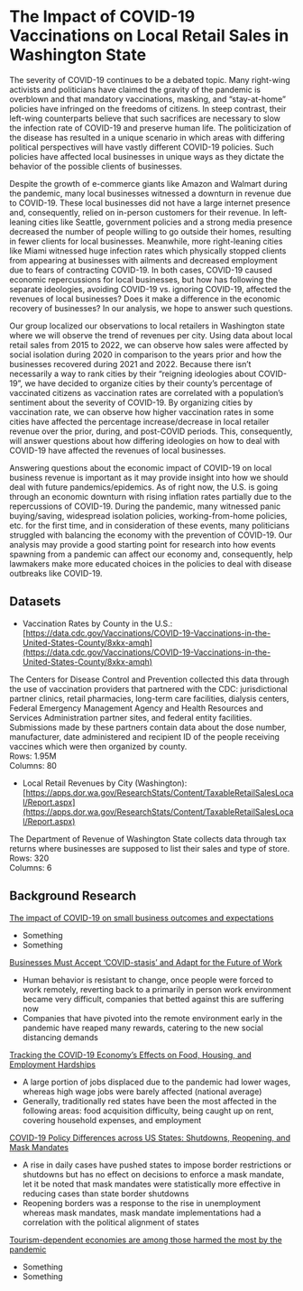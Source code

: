 # The Impact of COVID-19 Vaccinations on Local Retail Sales in Washington State

The severity of COVID-19 continues to be a debated topic. Many right-wing activists and politicians have claimed the gravity of the pandemic is overblown and that mandatory vaccinations, masking, and “stay-at-home” policies have infringed on the freedoms of citizens.  In steep contrast, their left-wing counterparts believe that such sacrifices are necessary to slow the infection rate of COVID-19 and preserve human life. The politicization of the disease has resulted in a unique scenario in which areas with differing political perspectives will have vastly different COVID-19 policies. Such policies have affected local businesses in unique ways as they dictate the behavior of the possible clients of businesses.

Despite the growth of e-commerce giants like Amazon and Walmart during the pandemic, many local businesses witnessed a downturn in revenue due to COVID-19. These local businesses did not have a large internet presence and, consequently, relied on in-person customers for their revenue. In left-leaning cities like Seattle, government policies and a strong media presence decreased the number of people willing to go outside their homes, resulting in fewer clients for local businesses. Meanwhile, more right-leaning cities like Miami witnessed huge infection rates which physically stopped clients from appearing at businesses with ailments and decreased employment due to fears of contracting COVID-19. In both cases, COVID-19 caused economic repercussions for local businesses, but how has following the separate ideologies, avoiding COVID-19 vs. ignoring COVID-19, affected the revenues of local businesses? Does it make a difference in the economic recovery of businesses? In our analysis, we hope to answer such questions. 

Our group localized our observations to local retailers in Washington state where we will observe the trend of revenues per city. Using data about local retail sales from 2015 to 2022, we can observe how sales were affected by social isolation during 2020 in comparison to the years prior and how the businesses recovered during 2021 and 2022. Because there isn’t necessarily a way to rank cities by their “reigning ideologies about COVID-19”, we have decided to organize cities by their county’s percentage of vaccinated citizens as vaccination rates are correlated with a population’s sentiment about the severity of COVID-19. By organizing cities by vaccination rate, we can observe how higher vaccination rates in some cities have affected the percentage increase/decrease in local retailer revenue over the prior, during, and post-COVID periods. This, consequently, will answer questions about how differing ideologies on how to deal with COVID-19 have affected the revenues of local businesses.

Answering questions about the economic impact of COVID-19 on local business revenue is important as it may provide insight into how we should deal with future pandemics/epidemics. As of right now, the U.S. is going through an economic downturn with rising inflation rates partially due to the repercussions of COVID-19. During the pandemic, many witnessed panic buying/saving, widespread isolation policies, working-from-home policies, etc. for the first time, and in consideration of these events, many politicians struggled with balancing the economy with the prevention of COVID-19. Our analysis may provide a good starting point for research into how events spawning from a pandemic can affect our economy and, consequently, help lawmakers make more educated choices in the policies to deal with disease outbreaks like COVID-19.


## Datasets

* Vaccination Rates by County in the U.S.:  
[https://data.cdc.gov/Vaccinations/COVID-19-Vaccinations-in-the-United-States-County/8xkx-amqh](https://data.cdc.gov/Vaccinations/COVID-19-Vaccinations-in-the-United-States-County/8xkx-amqh)  
  
The Centers for Disease Control and Prevention collected this data through the use of vaccination providers that partnered with the CDC: jurisdictional partner clinics, retail pharmacies, long-term care facilities, dialysis centers, Federal Emergency Management Agency and Health Resources and Services Administration partner sites, and federal entity facilities. Submissions made by these partners contain data about the dose number, manufacturer, date administered and recipient ID of the people receiving vaccines which were then organized by county.  
Rows: 1.95M  
Columns: 80  
  
* Local Retail Revenues by City (Washington):  
[https://apps.dor.wa.gov/ResearchStats/Content/TaxableRetailSalesLocal/Report.aspx](https://apps.dor.wa.gov/ResearchStats/Content/TaxableRetailSalesLocal/Report.aspx)  
  
The Department of Revenue of Washington State collects data through tax returns where businesses are supposed to list their sales and type of store.  
Rows: 320  
Columns: 6




## Background Research
[The impact of COVID-19 on small business outcomes and expectations](https://www.pnas.org/doi/10.1073/pnas.2006991117#:~:text=Across%20the%20full%20sample%2C%2043,being%20less%20of%20a%20factor.)  
* Something
* Something  

[Businesses Must Accept ‘COVID-stasis’ and Adapt for the Future of Work](https://www.usnews.com/opinion/articles/2023-03-28/businesses-must-accept-covid-stasis-and-adapt-for-the-future-of-work)  
* Human behavior is resistant to change, once people were forced to work remotely, reverting back to a primarily in person work environment became very difficult, companies that betted against this are suffering now
* Companies that have pivoted into the remote environment early in the pandemic have reaped many rewards, catering to the new social distancing demands

[Tracking the COVID-19 Economy’s Effects on Food, Housing, and Employment Hardships](https://www.cbpp.org/research/poverty-and-inequality/tracking-the-covid-19-economys-effects-on-food-housing-and#:~:text=The%20majority%20of%20jobs%20lost,to%20Labor%20Department%20employment%20data.)  
* A large portion of jobs displaced due to the pandemic had lower wages, whereas high wage jobs were barely affected (national average)
* Generally, traditionally red states have been the most affected in the following areas: food acquisition difficulty, being caught up on rent, covering household expenses, and employment

[COVID-19 Policy Differences across US States: Shutdowns, Reopening, and Mask Mandates](https://www.ncbi.nlm.nih.gov/pmc/articles/PMC7766317/)  
* A rise in daily cases have pushed states to impose border restrictions or shutdowns but has no effect on decisions to enforce a mask mandate, let it be noted that mask mandates were statistically more effective in reducing cases than state border shutdowns
* Reopening borders was a response to the rise in unemployment whereas mask mandates, mask mandate implementations had a correlation with the political alignment of states

[Tourism-dependent economies are among those harmed the most by the pandemic](https://www.imf.org/en/Publications/fandd/issues/2020/12/impact-of-the-pandemic-on-tourism-behsudi)  
* Something
* Something   
